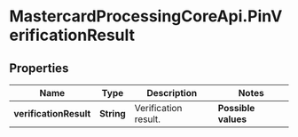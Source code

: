 # MastercardProcessingCoreApi.PinVerificationResult

## Properties

Name | Type | Description | Notes
------------ | ------------- | ------------- | -------------
**verificationResult** | **String** | Verification result.  | **Possible values**  | |--------------------- | | PIN_CORRECT          | | PIN_NOT_CORRECT      | | VERIFICATION_ERROR   |  | 


